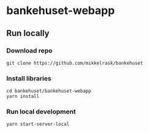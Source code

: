 # bankehuset-webapp

## Run locally

### Download repo

```
git clone https://github.com/mikkelrask/bankehuset
```

### Install libraries

```
cd bankehuset/bankehuset-webapp
yarn install
```

### Run local development

```
yarn start-server-local
```
